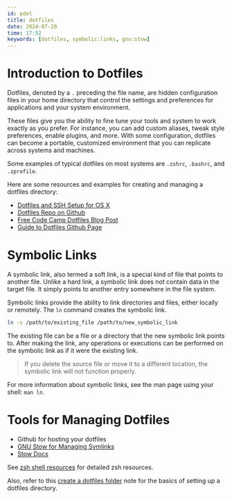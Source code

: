 ```yaml
---
id: pdel
title: dotfiles
date: 2024-07-20
time: 17:52
keywords: [dotfiles, symbolic:links, gnu:stow]
---
```


# Introduction to Dotfiles 

Dotfiles, denoted by a `.` preceding the file name, are hidden configuration files in your home directory that control
the settings and preferences for applications and your system environment. 

These files give you the ability to fine tune your tools and system to work exactly as you prefer. For instance, you
can add custom aliases, tweak style preferences, enable plugins, and more. With some configuration, dotfiles can become
a portable, customized environment that you can replicate across systems and machines.

Some examples of typical dotfiles on most systems are `.zshrc`, `.bashrc`, and `.zprofile`. 

Here are some resources and examples for creating and managing a dotfiles directory:

- [Dotfiles and SSH Setup for OS X](https://mattstauffer.com/blog/setting-up-a-new-os-x-development-machine-part-3-dotfiles-rc-files-and-ssh-config/) 
- [Dotfiles Repo on Github](https://github.com/dreamsofcode-io/dotfiles) 
- [Free Code Camp Dotfiles Blog Post](https://www.freecodecamp.org/news/dotfiles-what-is-a-dot-file-and-how-to-create-it-in-mac-and-linux/)  
- [Guide to Dotfiles Github Page](https://dotfiles.github.io/tutorials/)  


# Symbolic Links 

A symbolic link, also termed a soft link, is a special kind of file that points to another file. Unlike a hard link, a symbolic
link does not contain data in the target file. It simply points to another entry somewhere in the file system. 

Symbolic links provide the ability to link directories and files, either locally or remotely. The `ln` command creates the symbolic link.

```sh
ln -s /path/to/existing_file /path/to/new_symbolic_link
```

The existing file can be a file or a directory that the new symbolic link points to. After making the link, any operations or
executions can be performed on the symbolic link as if it were the existing link. 

> If you delete the source file or move it to a different location, the symbolic link will not function properly. 

For more information about symbolic links, see the man page using your shell: `man ln`.  


# Tools for Managing Dotfiles

- Github for hosting your dotfiles
- [GNU Stow for Managing Symlinks](https://www.gnu.org/software/stow/)  
- [Stow Docs](https://www.gnu.org/software/stow/manual/) 

See [zsh shell resources](34nc%20zsh-shell-resources.md) for detailed zsh resources. 

Also, refer to this [create a dotfiles folder](50kx%20create-a-dotfiles-folder.md) note for the basics of setting up a dotfiles directory.
